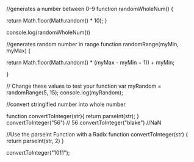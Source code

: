 //generates a number between 0-9
function randomWholeNum() {

  return Math.floor(Math.random() * 10);
}

console.log(randomWholeNum())


//generates random number in range
function randomRange(myMin, myMax) {

  return Math.floor(Math.random() * (myMax - myMin + 1)) + myMin;

}

// Change these values to test your function
var myRandom = randomRange(5, 15);
console.log(myRandom);

//convert stringified number into whole number

function convertToInteger(str){
return parseInt(str);
}
convertToInteger("56") // 56
convertToInteger("blake") //NaN

//Use the parseInt Function with a Radix
function convertToInteger(str) {
return parseInt(str, 2)
}

convertToInteger("1011");
